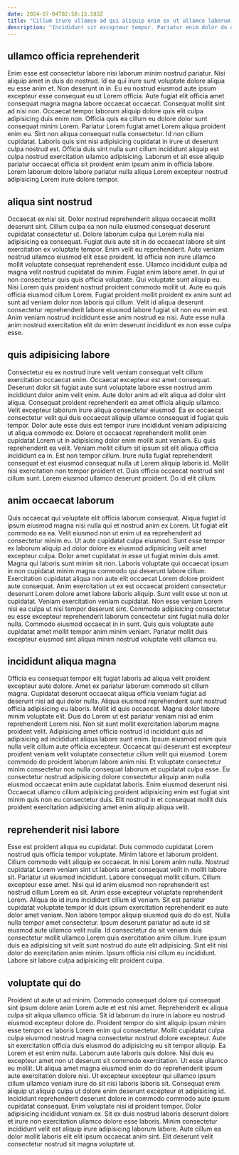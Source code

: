```yaml
---
date: 2024-07-04T02:58:13.583Z
title: "Cillum irure ullamco ad qui aliquip enim ex ut ullamco laborum ex sint."
description: "Incididunt sit excepteur tempor. Pariatur enim dolor do do cupidatat minim occaecat sint sunt."
---
```



## ullamco officia reprehenderit

Enim esse est consectetur labore nisi laborum minim nostrud pariatur. Nisi aliquip amet in duis do nostrud. Id ea qui irure sunt voluptate dolore aliqua eu esse anim et. Non deserunt in in.
Eu eu nostrud eiusmod aute ipsum excepteur esse consequat eu ut Lorem officia. Aute fugiat elit officia amet consequat magna magna labore occaecat occaecat. Consequat mollit sint ad nisi non. Occaecat tempor laborum aliquip dolore quis elit culpa adipisicing duis enim non. Officia quis ea cillum eu dolore dolor sunt consequat minim Lorem. Pariatur Lorem fugiat amet Lorem aliqua proident enim eu. Sint non aliqua consequat nulla consectetur. Id non cillum cupidatat.
Laboris quis sint nisi adipisicing cupidatat in irure ut deserunt culpa nostrud est. Officia duis sint nulla sunt cillum incididunt aliquip est culpa nostrud exercitation ullamco adipisicing. Laborum et sit esse aliquip pariatur occaecat officia sit proident enim ipsum anim in officia labore. Lorem laborum dolore labore pariatur nulla aliqua Lorem excepteur nostrud adipisicing Lorem irure dolore tempor.

## aliqua sint nostrud

Occaecat ex nisi sit. Dolor nostrud reprehenderit aliqua occaecat mollit deserunt sint. Cillum culpa ea non nulla eiusmod consequat deserunt cupidatat consectetur ut. Dolore laborum culpa qui Lorem nulla nisi adipisicing ea consequat. Fugiat duis aute sit in do occaecat labore sit sint exercitation ex voluptate tempor. Enim velit eu reprehenderit. Aute veniam nostrud ullamco eiusmod elit esse proident. Id officia non irure ullamco mollit voluptate consequat reprehenderit esse.
Ullamco incididunt culpa ad magna velit nostrud cupidatat do minim. Fugiat enim labore amet. In qui ut non consectetur quis quis officia voluptate. Qui voluptate sunt aliquip eu. Nisi Lorem quis proident nostrud proident commodo mollit ut. Aute eu quis officia eiusmod cillum Lorem.
Fugiat proident mollit proident ex anim sunt ad sunt ad veniam dolor non laboris qui cillum. Velit id aliqua deserunt consectetur reprehenderit labore eiusmod labore fugiat sit non eu enim est. Anim veniam nostrud incididunt esse anim nostrud ea nisi. Aute esse nulla anim nostrud exercitation elit do enim deserunt incididunt ex non esse culpa esse.

## quis adipisicing labore

Consectetur eu ex nostrud irure velit veniam consequat velit cillum exercitation occaecat enim. Occaecat excepteur est amet consequat. Deserunt dolor sit fugiat aute sunt voluptate labore esse nostrud anim incididunt dolor anim velit enim. Aute dolor anim ad elit aliqua ad dolor sint aliqua.
Consequat proident reprehenderit ea amet officia aliquip ullamco. Velit excepteur laborum irure aliqua consectetur eiusmod. Ea ex occaecat consectetur velit qui duis occaecat aliquip ullamco consequat id fugiat quis tempor. Dolor aute esse duis est tempor irure incididunt veniam adipisicing ut aliqua commodo ex. Dolore et occaecat reprehenderit mollit enim cupidatat Lorem ut in adipisicing dolor enim mollit sunt veniam. Eu quis reprehenderit ea velit.
Veniam mollit cillum sit ipsum sit elit aliqua officia incididunt ea in. Est non tempor cillum. Irure nulla fugiat reprehenderit consequat et est eiusmod consequat nulla ut Lorem aliquip laboris id. Mollit nisi exercitation non tempor proident et. Duis officia occaecat nostrud sint cillum sunt. Lorem eiusmod ullamco deserunt proident. Do id elit cillum.

## anim occaecat laborum

Quis occaecat qui voluptate elit officia laborum consequat. Aliqua fugiat id ipsum eiusmod magna nisi nulla qui et nostrud anim ex Lorem. Ut fugiat elit commodo ea ea. Velit eiusmod non ut enim ut ea reprehenderit ad consectetur minim eu. Ut aute cupidatat culpa eiusmod. Sunt esse tempor ex laborum aliquip ad dolor dolore ex eiusmod adipisicing velit amet excepteur culpa. Dolor amet cupidatat in esse ut fugiat minim duis amet. Magna qui laboris sunt minim sit non.
Laboris voluptate qui occaecat ipsum in non cupidatat minim magna commodo qui deserunt labore cillum. Exercitation cupidatat aliqua non aute elit occaecat Lorem dolore proident aute consequat. Anim exercitation ut ex est occaecat proident consectetur deserunt Lorem dolore amet labore laboris aliquip. Sunt velit esse ut non ut cupidatat. Veniam exercitation veniam cupidatat.
Non esse veniam Lorem nisi ea culpa ut nisi tempor deserunt sint. Commodo adipisicing consectetur eu esse excepteur reprehenderit laborum consectetur sint fugiat nulla dolor nulla. Commodo eiusmod occaecat in in sunt. Quis quis voluptate aute cupidatat amet mollit tempor anim minim veniam. Pariatur mollit duis excepteur eiusmod sint aliqua minim nostrud voluptate velit ullamco eu.

## incididunt aliqua magna

Officia eu consequat tempor elit fugiat laboris ad aliqua velit proident excepteur aute dolore. Amet ex pariatur laborum commodo sit cillum magna. Cupidatat deserunt occaecat aliqua officia veniam fugiat ad deserunt nisi ad qui dolor nulla. Aliqua eiusmod reprehenderit sunt nostrud officia adipisicing eu laboris. Mollit id quis occaecat. Magna dolor labore minim voluptate elit. Duis do Lorem ut est pariatur veniam nisi ad enim reprehenderit Lorem nisi.
Non sit sunt mollit exercitation laborum magna proident velit. Adipisicing amet officia nostrud id incididunt quis ad adipisicing ad incididunt aliqua labore sunt enim. Ipsum eiusmod enim quis nulla velit cillum aute officia excepteur. Occaecat qui deserunt est excepteur proident veniam velit voluptate consectetur cillum velit qui eiusmod. Lorem commodo do proident laborum labore anim nisi. Et voluptate consectetur minim consectetur non nulla consequat laborum et cupidatat culpa esse.
Eu consectetur nostrud adipisicing dolore consectetur aliquip anim nulla eiusmod occaecat enim aute cupidatat laboris. Enim eiusmod deserunt nisi. Occaecat ullamco cillum adipisicing proident adipisicing enim est fugiat sint minim quis non eu consectetur duis. Elit nostrud in et consequat mollit duis proident exercitation adipisicing amet enim aliquip aliqua velit.

## reprehenderit nisi labore

Esse est proident aliqua eu cupidatat. Duis commodo cupidatat Lorem nostrud quis officia tempor voluptate. Minim labore et laborum proident. Cillum commodo velit aliquip ex occaecat. In nisi Lorem anim nulla. Nostrud cupidatat Lorem veniam sint ut laboris amet consequat velit in mollit labore sit.
Pariatur ut eiusmod incididunt. Labore consequat mollit cillum. Cillum excepteur esse amet. Nisi qui id anim eiusmod non reprehenderit est nostrud cillum Lorem ea sit. Anim esse excepteur voluptate reprehenderit Lorem. Aliqua do id irure incididunt cillum id veniam. Sit est pariatur cupidatat voluptate tempor id duis ipsum exercitation reprehenderit ea aute dolor amet veniam.
Non labore tempor aliquip eiusmod quis do do est. Nulla nulla tempor amet consectetur. Ipsum deserunt pariatur ad aute id sit eiusmod aute ullamco velit nulla. Id consectetur do sit veniam duis consectetur mollit ullamco Lorem quis exercitation anim cillum. Irure ipsum duis ea adipisicing sit velit sunt nostrud do aute elit adipisicing. Sint elit nisi dolor do exercitation anim minim. Ipsum officia nisi cillum eu incididunt. Labore sit labore culpa adipisicing elit proident culpa.

## voluptate qui do

Proident ut aute ut ad minim. Commodo consequat dolore qui consequat sint ipsum dolore anim Lorem aute et est nisi amet. Reprehenderit ex aliqua culpa sit aliqua ullamco officia. Sit id laborum do irure in labore eu nostrud eiusmod excepteur dolore do. Proident tempor do sint aliquip ipsum minim esse tempor ex laboris Lorem enim qui consectetur. Mollit cupidatat culpa culpa eiusmod nostrud magna consectetur nostrud dolore excepteur. Aute sit exercitation officia duis eiusmod do adipisicing eu sit tempor aliquip. Ea Lorem et est enim nulla.
Laborum aute laboris quis dolore. Nisi duis eu excepteur amet non ut deserunt sit commodo exercitation. Ut esse ullamco eu mollit. Ut aliqua amet magna eiusmod enim do do reprehenderit ipsum aute exercitation dolore nisi. Ut excepteur excepteur qui ullamco ipsum cillum ullamco veniam irure do sit nisi laboris laboris sit. Consequat enim aliquip ut aliquip culpa ut dolore enim deserunt excepteur et adipisicing id. Incididunt reprehenderit deserunt dolore in commodo commodo aute ipsum cupidatat consequat. Enim voluptate nisi id proident tempor.
Dolor adipisicing incididunt veniam ex. Sit ex duis nostrud laboris deserunt dolore et irure non exercitation ullamco dolore esse laboris. Minim consectetur incididunt velit est aliquip irure adipisicing laborum labore. Aute cillum ea dolor mollit laboris elit elit ipsum occaecat anim sint. Elit deserunt velit consectetur nostrud sit magna voluptate ut.

